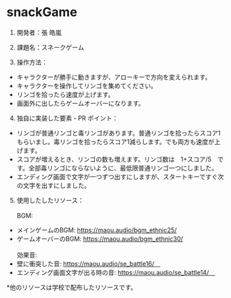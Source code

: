 # snackGame
 
1. 開発者：張 皓嵐
2. 課題名：スネークゲーム

3. 操作方法：
- キャラクターが勝手に動きますが、アローキーで方向を変えられます。
- キャラクターを操作してリンゴを集めてください。
- リンゴを拾ったら速度が上げます。
- 画面外に出したらゲームオーバーになります。


4. 独自に実装した要素・PR ポイント：
- リンゴが普通リンゴと毒リンゴがあります。普通リンゴを拾ったらスコア1もらいまし。毒リンゴを拾ったらスコア1減らします。でも両方も速度が上げます。
- スコアが増えるとき、リンゴの数も増えます。リンゴ数は　1+スコア/5　です。全部毒リンゴにならないように、最低限普通リンゴ一つにしました。
- エンディング画面で文字が一つずつ出すにしますが、スタートキーですぐ次の文字を出すにしました。

5. 使用したしたリソース： <br /><br />
BGM:
- メインゲームのBGM: https://maou.audio/bgm_ethnic25/
- ゲームオーバーのBGM: https://maou.audio/bgm_ethnic30/  <br /><br /> 
効果音:
- 壁に衝突した音: https://maou.audio/se_battle16/　
- エンディング画面文字が出る時の音: https://maou.audio/se_battle14/　

*他のリソースは学校で配布したリソースです。
